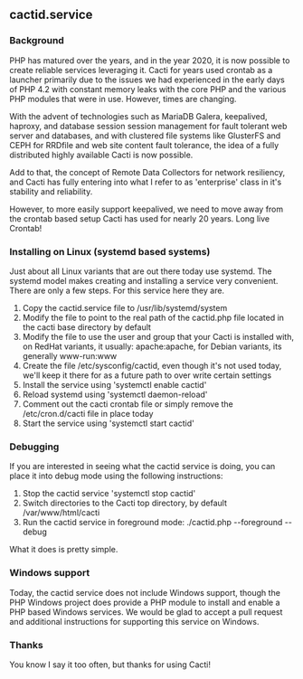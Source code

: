 ## cactid.service

### Background

PHP has matured over the years, and in the year 2020, it is now possible to
create reliable services leveraging it.  Cacti for years used crontab as a
launcher primarily due to the issues we had experienced in the early days of
PHP 4.2 with constant memory leaks with the core PHP and the various PHP
modules that were in use.  However, times are changing.

With the advent of technologies such as MariaDB Galera, keepalived, haproxy,
and database session session management for fault tolerant web server and
databases, and with clustered file systems like GlusterFS and CEPH for
RRDfile and web site content fault tolerance, the idea of a fully
distributed highly available Cacti is now possible.

Add to that, the concept of Remote Data Collectors for network resiliency,
and Cacti has fully entering into what I refer to as 'enterprise' class in
it's stability and reliability.

However, to more easily support keepalived, we need to move away from the
crontab based setup Cacti has used for nearly 20 years.  Long live Crontab!

### Installing on Linux (systemd based systems)

Just about all Linux variants that are out there today use systemd.  The
systemd model makes creating and installing a service very convenient.
There are only a few steps.  For this service here they are.

1. Copy the cactid.service file to /usr/lib/systemd/system
2. Modify the file to point to the real path of the cactid.php file located
   in the cacti base directory by default
3. Modify the file to use the user and group that your Cacti is installed
   with, on RedHat variants, it usually: apache:apache, for Debian variants,
   its generally www-run:www
4. Create the file /etc/sysconfig/cactid, even though it's not used today,
   we'll keep it there for as a future path to over write certain settings
5. Install the service using 'systemctl enable cactid'
6. Reload systemd using 'systemctl daemon-reload'
7. Comment out the cacti crontab file or simply remove the /etc/cron.d/cacti
   file in place today
8. Start the service using 'systemctl start cactid'

### Debugging

If you are interested in seeing what the cactid service is doing, you can
place it into debug mode using the following instructions:

1. Stop the cactid service 'systemctl stop cactid'
2. Switch directories to the Cacti top directory, by default /var/www/html/cacti
3. Run the cactid service in foreground mode: ./cactid.php --foreground --debug

What it does is pretty simple.

### Windows support

Today, the cactid service does not include Windows support, though the
PHP Windows project does provide a PHP module to install and enable a PHP
based Windows services.  We would be glad to accept a pull request and
additional instructions for supporting this service on Windows.

### Thanks

You know I say it too often, but thanks for using Cacti!
